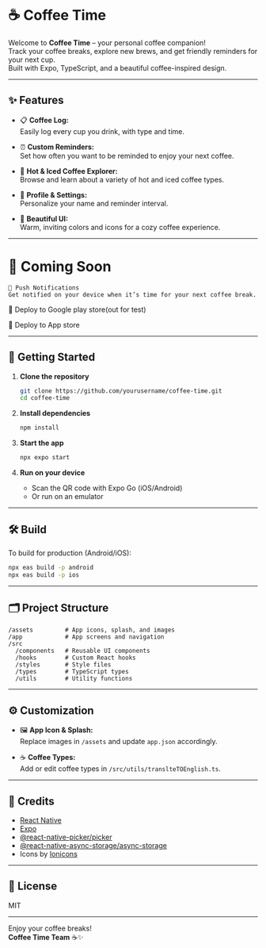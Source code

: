 # ☕️ Coffee Time

Welcome to **Coffee Time** – your personal coffee companion!  
Track your coffee breaks, explore new brews, and get friendly reminders for your next cup.  
Built with Expo, TypeScript, and a beautiful coffee-inspired design.

---

## ✨ Features

- 📋 **Coffee Log:**  
  Easily log every cup you drink, with type and time.

- ⏰ **Custom Reminders:**  
  Set how often you want to be reminded to enjoy your next coffee.

- 🧊 **Hot & Iced Coffee Explorer:**  
  Browse and learn about a variety of hot and iced coffee types.

- 👤 **Profile & Settings:**  
  Personalize your name and reminder interval.

- 🎨 **Beautiful UI:**  
  Warm, inviting colors and icons for a cozy coffee experience.

---

# 🌟 Coming Soon

    🔔 Push Notifications
    Get notified on your device when it’s time for your next coffee break.

 📍 Deploy to Google play store(out for test)
 
 📍 Deploy to App store

---

## 🚀 Getting Started

1. **Clone the repository**
   ```sh
   git clone https://github.com/yourusername/coffee-time.git
   cd coffee-time
   ```

2. **Install dependencies**
   ```sh
   npm install
   ```

3. **Start the app**
   ```sh
   npx expo start
   ```

4. **Run on your device**
   - Scan the QR code with Expo Go (iOS/Android)
   - Or run on an emulator

---

## 🛠️ Build

To build for production (Android/iOS):

```sh
npx eas build -p android
npx eas build -p ios
```

---

## 🗂️ Project Structure

```
/assets         # App icons, splash, and images
/app            # App screens and navigation
/src
  /components   # Reusable UI components
  /hooks        # Custom React hooks
  /styles       # Style files
  /types        # TypeScript types
  /utils        # Utility functions
```

---

## ⚙️ Customization

- 🖼️ **App Icon & Splash:**  
  Replace images in `/assets` and update `app.json` accordingly.

- ☕️ **Coffee Types:**  
  Add or edit coffee types in `/src/utils/translteTOEnglish.ts`.

---

## 🙏 Credits

- [React Native](https://reactnative.dev/)
- [Expo](https://expo.dev/)
- [@react-native-picker/picker](https://github.com/react-native-picker/picker)
- [@react-native-async-storage/async-storage](https://github.com/react-native-async-storage/async-storage)
- Icons by [Ionicons](https://ionic.io/ionicons)

---

## 📄 License

MIT

---

Enjoy your coffee breaks!  
**Coffee Time Team** ☕️✨
